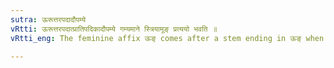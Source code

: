 ```yaml
---
sutra: ऊरूत्तरपदादौपम्ये
vRtti: ऊरूत्तरपदात्प्रातिपदिकादौपम्ये गम्यमाने स्त्रियामूङ् प्रत्ययो भवति ॥
vRtti_eng: The feminine affix ऊङ् comes after a stem ending in ऊङ् when comparison with something (expressed by the first term) is meant.

---
```

